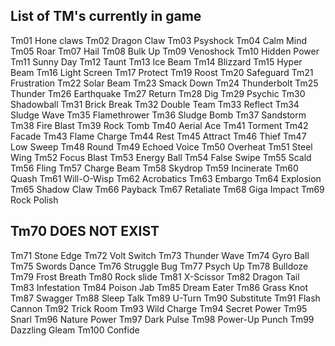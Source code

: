 ## List of TM's currently in game

Tm01     Hone claws
Tm02    Dragon Claw 
Tm03    Psyshock 
Tm04    Calm Mind 
Tm05    Roar
Tm07    Hail 
Tm08    Bulk Up 
Tm09    Venoshock 
Tm10    Hidden Power 
Tm11    Sunny Day
Tm12    Taunt 
Tm13    Ice Beam 
Tm14    Blizzard
Tm15    Hyper Beam 
Tm16    Light Screen 
Tm17    Protect
Tm19    Roost 
Tm20    Safeguard 
Tm21    Frustration 
Tm22    Solar Beam
Tm23    Smack Down
Tm24    Thunderbolt
Tm25    Thunder
Tm26    Earthquake 
Tm27    Return
Tm28    Dig
Tm29    Psychic
Tm30    Shadowball
Tm31    Brick Break
Tm32    Double Team 
Tm33    Reflect 
Tm34    Sludge Wave
Tm35    Flamethrower 
Tm36    Sludge Bomb
Tm37    Sandstorm 
Tm38    Fire Blast 
Tm39    Rock Tomb
Tm40    Aerial Ace 
Tm41    Torment 
Tm42    Facade
Tm43    Flame Charge 
Tm44    Rest 
Tm45    Attract 
Tm46    Thief
Tm47    Low Sweep
Tm48    Round 
Tm49    Echoed Voice
Tm50    Overheat
Tm51    Steel Wing
Tm52    Focus Blast
Tm53    Energy Ball
Tm54    False Swipe
Tm55    Scald 
Tm56    Fling 
Tm57    Charge Beam
Tm58    Skydrop
Tm59    Incinerate
Tm60    Quash
Tm61    Will-O-Wisp 
Tm62    Acrobatics
Tm63    Embargo
Tm64    Explosion
Tm65    Shadow Claw
Tm66    Payback 
Tm67    Retaliate 
Tm68    Giga Impact 
Tm69    Rock Polish
## Tm70   DOES NOT EXIST
Tm71    Stone Edge
Tm72    Volt Switch
Tm73    Thunder Wave 
Tm74    Gyro Ball 
Tm75    Swords Dance
Tm76    Struggle Bug
Tm77    Psych Up
Tm78    Bulldoze
Tm79    Frost Breath
Tm80    Rock slide
Tm81    X-Scissor
Tm82    Dragon Tail
Tm83    Infestation 
Tm84    Poison Jab
Tm85    Dream Eater
Tm86    Grass Knot 
Tm87    Swagger 
Tm88    Sleep Talk 
Tm89    U-Turn
Tm90    Substitute 
Tm91    Flash Cannon
Tm92    Trick Room
Tm93    Wild Charge
Tm94    Secret Power
Tm95    Snarl
Tm96    Nature Power 
Tm97    Dark Pulse
Tm98    Power-Up Punch 
Tm99    Dazzling Gleam
Tm100    Confide
